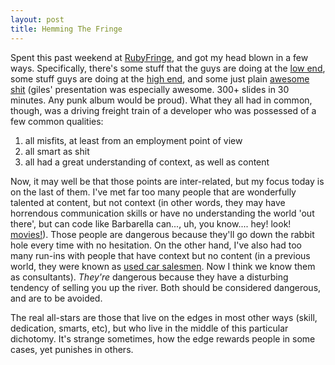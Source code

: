 ```yaml
---
layout: post
title: Hemming The Fringe
---
```


Spent this past weekend at [RubyFringe](http://www.rubyfringe.com), and got my head blown in a few ways. Specifically, there's some stuff that the guys are doing at the [low end](http://sinatrarb.com/Home), some stuff guys are doing at the [high end](http://www.couchdb.com), and some just plain [awesome shit](http://gilesbowkett.blogspot.com/2008/02/archaeopteryx-ruby-midi-generator.html) (giles' presentation was especially awesome. 300+ slides in 30 minutes. Any punk album would be proud). What they all had in common, though, was a driving freight train of a developer who was possessed of a few common qualities:

 1. all misfits, at least from an employment point of view
 2. all smart as shit
 3. all had a great understanding of context, as well as content

Now, it may well be that those points are inter-related, but my focus today is on the last of them. I've met far too many people that are wonderfully talented at content, but not context (in other words, they may have horrendous communication skills or have no understanding the world 'out there', but can code like Barbarella can..., uh, you know.... hey! look! [movies!](http://www.youtube.com/watch?v=1uwNEnh9uaM)). Those people are dangerous because they'll go down the rabbit hole every time with no hesitation. On the other hand, I've also had too many run-ins with people that have context but no content (in a previous world, they were known as [used car salesmen](http://video.google.com/videoplay?docid=-153229771370574947). Now I think we know them as consultants). _They're_ dangerous because they have a disturbing tendency of selling you up the river. Both should be considered dangerous, and are to be avoided. 

The real all-stars are those that live on the edges in most other ways (skill, dedication, smarts, etc), but who live in the middle of this particular dichotomy. It's strange sometimes, how the edge rewards people in some cases, yet punishes in others.
